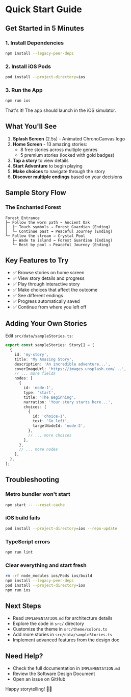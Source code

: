 # Quick Start Guide

## Get Started in 5 Minutes

### 1. Install Dependencies

```bash
npm install --legacy-peer-deps
```

### 2. Install iOS Pods

```bash
pod install --project-directory=ios
```

### 3. Run the App

```bash
npm run ios
```

That's it! The app should launch in the iOS simulator.

## What You'll See

1. **Splash Screen** (2.5s) - Animated ChronoCanvas logo
2. **Home Screen** - 13 amazing stories:
   - 8 free stories across multiple genres
   - 5 premium stories (locked with gold badges)
3. **Tap a story** to view details
4. **Start Adventure** to begin playing
5. **Make choices** to navigate through the story
6. **Discover multiple endings** based on your decisions

## Sample Story Flow

### The Enchanted Forest

```
Forest Entrance
├─ Follow the worn path → Ancient Oak
│  ├─ Touch symbols → Forest Guardian (Ending)
│  └─ Continue past → Peaceful Journey (Ending)
└─ Follow the stream → Crystal Pool
   ├─ Wade to island → Forest Guardian (Ending)
   └─ Rest by pool → Peaceful Journey (Ending)
```

## Key Features to Try

- ✅ Browse stories on home screen
- ✅ View story details and progress
- ✅ Play through interactive story
- ✅ Make choices that affect the outcome
- ✅ See different endings
- ✅ Progress automatically saved
- ✅ Continue from where you left off

## Adding Your Own Stories

Edit `src/data/sampleStories.ts`:

```typescript
export const sampleStories: Story[] = [
  {
    id: 'my-story',
    title: 'My Amazing Story',
    description: 'An incredible adventure...',
    coverImageUrl: 'https://images.unsplash.com/...',
    // ... more fields
    nodes: [
      {
        id: 'node-1',
        type: 'start',
        title: 'The Beginning',
        narration: 'Your story starts here...',
        choices: [
          {
            id: 'choice-1',
            text: 'Go left',
            targetNodeId: 'node-2',
          },
          // ... more choices
        ],
      },
      // ... more nodes
    ],
  },
];
```

## Troubleshooting

### Metro bundler won't start

```bash
npm start -- --reset-cache
```

### iOS build fails

```bash
pod install --project-directory=ios --repo-update
```

### TypeScript errors

```bash
npm run lint
```

### Clear everything and start fresh

```bash
rm -rf node_modules ios/Pods ios/build
npm install --legacy-peer-deps
pod install --project-directory=ios
npm run ios
```

## Next Steps

- Read `IMPLEMENTATION.md` for architecture details
- Explore the code in `src/` directory
- Customize the theme in `src/theme/colors.ts`
- Add more stories in `src/data/sampleStories.ts`
- Implement advanced features from the design doc

## Need Help?

- Check the full documentation in `IMPLEMENTATION.md`
- Review the Software Design Document
- Open an issue on GitHub

Happy storytelling! 📖✨
